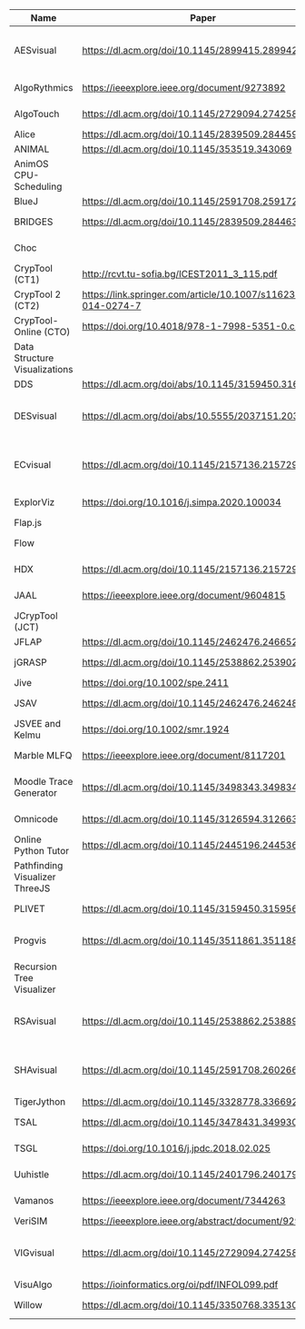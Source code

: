 | Name                          | Paper                                                       | Platform     | Area                                   | Link                                                                                                                            |
|-------------------------------|-------------------------------------------------------------|--------------|----------------------------------------|---------------------------------------------------------------------------------------------------------------------------------|
| AESvisual                     | https://dl.acm.org/doi/10.1145/2899415.2899425              | Multi        | Cryptography                           | [https://pages.mtu.edu/~shene/NSF-4/AES-Downloads/index.html](https://pages.mtu.edu/~shene/NSF-4/AES-Downloads/index.html)      |
| AlgoRythmics                  | https://ieeexplore.ieee.org/document/9273892                | Web          | Interactive Visualisation              | [https://algorythmics.ms.sapientia.ro/](https://algorythmics.ms.sapientia.ro/)                                                  |
| AlgoTouch                     | https://dl.acm.org/doi/10.1145/2729094.2742588              | Java         | Program Visualisation/Manipulation     | [https://algotouch.irisa.fr/](https://algotouch.irisa.fr/)                                                                      |
| Alice                         | https://dl.acm.org/doi/10.1145/2839509.2844593              | Java         | Visualisation Creation                 | [https://www.alice.org/](https://www.alice.org/)                                                                                |
| ANIMAL                        | https://dl.acm.org/doi/10.1145/353519.343069                | Java         | Algorithm Visualisation                | [http://www.algoanim.net/](http://www.algoanim.net/)                                                                            |
| AnimOS CPU-Scheduling         |                                                             | Web          | CPU/Scheduling Algorithm Visualisation | [https://ess.cs.tu-dortmund.de/Software/AnimOS/CPU-Scheduling/](https://ess.cs.tu-dortmund.de/Software/AnimOS/CPU-Scheduling/)  |
| BlueJ                         | https://dl.acm.org/doi/10.1145/2591708.2591721              | Java         | Program Visualisation                  | [https://www.bluej.org/](https://www.bluej.org/)                                                                                |
| BRIDGES                       | https://dl.acm.org/doi/10.1145/2839509.2844635              | Web          | Algorithm Visualisation                | [http://bridgesuncc.github.io/](http://bridgesuncc.github.io/)                                                                  |
| Choc                          |                                                             | Web          | Program Visualisation                  | [https://www.newline.co/choc/](https://www.newline.co/choc/)                                                                    |
| CrypTool (CT1)                | http://rcvt.tu-sofia.bg/ICEST2011_3_115.pdf                 | Windows      | Cryptography                           | [https://www.cryptool.org/en/ct1/](https://www.cryptool.org/en/ct1/)                                                            |
| CrypTool 2 (CT2)              | https://link.springer.com/article/10.1007/s11623-014-0274-7 | Windows      | Cryptography                           | [https://www.cryptool.org/en/ct2/](https://www.cryptool.org/en/ct2/)                                                            |
| CrypTool-Online (CTO)         | https://doi.org/10.4018/978-1-7998-5351-0.ch025             | Web          | Cryptography                           | [https://www.cryptool.org/en/cto/](https://www.cryptool.org/en/cto/)                                                            |
| Data Structure Visualizations |                                                             | Web          | Algorithm Visualisation                | [https://www.cs.usfca.edu/~galles/visualization/index.html](https://www.cs.usfca.edu/~galles/visualization/index.html)          |
| DDS                           | https://dl.acm.org/doi/abs/10.1145/3159450.3162232          | Web          | Algorithm Visualisation                | [http://dsviewer.org/](http://dsviewer.org/)                                                                                    |
| DESvisual                     | https://dl.acm.org/doi/abs/10.5555/2037151.2037168          | Multi        | Cryptography                           | [https://pages.mtu.edu/~shene/NSF-4/DES-Downloads/index.html](https://pages.mtu.edu/~shene/NSF-4/DES-Downloads/index.html)      |
| ECvisual                      | https://dl.acm.org/doi/10.1145/2157136.2157298              | Multi        | Cryptography                           | [https://pages.mtu.edu/~shene/NSF-4/EC-Downloads/index.html](https://pages.mtu.edu/~shene/NSF-4/EC-Downloads/index.html)        |
| ExplorViz                     | https://doi.org/10.1016/j.simpa.2020.100034                 | Java, Web    | Code Structure Visualisation           | [https://www.explorviz.net/](https://www.explorviz.net/)                                                                        |
| Flap.js                       |                                                             | Web          | Algorithm Visualisation                | [https://github.com/flapjs](https://github.com/flapjs)                                                                          |
| Flow                          |                                                             | Java, Plugin | Program Visualisation                  | [http://findtheflow.io](http://findtheflow.io)                                                                                  |
| HDX                            | https://dl.acm.org/doi/10.1145/2157136.2157295 | Web            | Graph/Map Algorithm Visualisation       | [https://courses.teresco.org/metal/hdx/](https://courses.teresco.org/metal/hdx/)                                                    |
| JAAL                           | https://ieeexplore.ieee.org/document/9604815   | Web            | Algorithm Visualisation                 | [https://github.com/atilante/JAAL](https://github.com/atilante/JAAL)                                                                |
| JCrypTool (JCT)                |                                                | Java           | Cryptography                            | [https://www.cryptool.org/en/jct/](https://www.cryptool.org/en/jct/)                                                                |
| JFLAP                          | https://dl.acm.org/doi/10.1145/2462476.2466521 | Java           | Algorithm Visualisation                 | [https://www.jflap.org/](https://www.jflap.org/)                                                                                    |
| jGRASP                         | https://dl.acm.org/doi/10.1145/2538862.2539028 | Java, Plugin   | Program Visualisation                   | [https://www.jgrasp.org/](https://www.jgrasp.org/)                                                                                  |
| Jive                           | https://doi.org/10.1002/spe.2411               | Plugin         | Program Visualisation                   | [https://cse.buffalo.edu/jive/](https://cse.buffalo.edu/jive/)                                                                      |
| JSAV                           | https://dl.acm.org/doi/10.1145/2462476.2462487 | Web            | Algorithm Visualisation                 | [https://github.com/vkaravir/JSAV](https://github.com/vkaravir/JSAV)                                                                |
| JSVEE and Kelmu                | https://doi.org/10.1002/smr.1924               | Web            | Program Visualisation                   | [https://github.com/Aalto-LeTech/jsvee](https://github.com/Aalto-LeTech/jsvee)                                                      |
| Marble MLFQ                    | https://ieeexplore.ieee.org/document/8117201   | Web            | CPU/Scheduling Algorithm Visualisation  | [https://learn-mlfq.herokuapp.com/](https://learn-mlfq.herokuapp.com/)                                                              |
| Moodle Trace Generator         | https://dl.acm.org/doi/10.1145/3498343.3498347 | Web, Moodle    | Program Tracing Quiz with Visualisation | [https://github.com/CSTools-UCD/moodle-trace-generator](https://github.com/CSTools-UCD/moodle-trace-generator)                      |
| Omnicode                       | https://dl.acm.org/doi/10.1145/3126594.3126632 | Web            | Program Visualisation                   | [https://github.com/eddings/Omnicode](https://github.com/eddings/Omnicode)                                                          |
| Online Python Tutor            | https://dl.acm.org/doi/10.1145/2445196.2445368 | Web            | Program Visualisation                   | [https://pythontutor.com/](https://pythontutor.com/)                                                                                |
| Pathfinding Visualizer ThreeJS |                                                | Web            | Algorithm Visualisation                 | [https://github.com/dhruvmisra/Pathfinding-Visualizer-ThreeJS](https://github.com/dhruvmisra/Pathfinding-Visualizer-ThreeJS)        |
| PLIVET                         | https://dl.acm.org/doi/10.1145/3159450.3159566 | Web            | Program Visualisation                   | [https://github.com/RYOSKATE/PLIVET](https://github.com/RYOSKATE/PLIVET)                                                            |
| Progvis                        | https://dl.acm.org/doi/10.1145/3511861.3511885 | Windows, Linux | Program Visualisation                   | [https://storm-lang.org/index.php?q=06-Programs\%2F01-Progvis.md](https://storm-lang.org/index.php?q=06-Programs\%2F01-Progvis.md)  |
| Recursion Tree Visualizer      |                                                | Web            | Algorithm Visualisation                 | [https://github.com/brpapa/recursion-tree-visualizer](https://github.com/brpapa/recursion-tree-visualizer)                          |
| RSAvisual                      | https://dl.acm.org/doi/10.1145/2538862.2538891 | Multi          | Cryptography                            | [https://pages.mtu.edu/~shene/NSF-4/RSA-Downloads/index.html](https://pages.mtu.edu/~shene/NSF-4/RSA-Downloads/index.html)          |
| SHAvisual                      | https://dl.acm.org/doi/10.1145/2591708.2602663 | Multi          | Cryptography                            | [https://pages.mtu.edu/~shene/NSF-4/SHA-Downloads/index.html](https://pages.mtu.edu/~shene/NSF-4/SHA-Downloads/index.html)          |
| TigerJython                    | https://dl.acm.org/doi/10.1145/3328778.3366920 | Java           | Program Visualisation                   | [https://tigerjython.ch/en](https://tigerjython.ch/en)                                                                              |
| TSAL                            | https://dl.acm.org/doi/10.1145/3478431.3499304 | C++ lib        |                                         | [https://github.com/Calvin-CS/TSAL](https://github.com/Calvin-CS/TSAL)                                                              |
| TSGL                            | https://doi.org/10.1016/j.jpdc.2018.02.025            | C++ lib |                         | [https://github.com/Calvin-CS/TSGL](https://github.com/Calvin-CS/TSGL)                                                      |
| Uuhistle          | https://dl.acm.org/doi/10.1145/2401796.2401799        | Java    | Program Visualisation   | [http://www.uuhistle.org/index.php](http://www.uuhistle.org/index.php)                                                      |
| Vamanos           | https://ieeexplore.ieee.org/document/7344263          | Web     | Algorithm Visualisation | [https://rosulek.github.io/vamonos/](https://rosulek.github.io/vamonos/)                                                    |
| VeriSIM           | https://ieeexplore.ieee.org/abstract/document/9291991 | Web     | Design Tracing          | [https://verisim.tech](https://verisim.tech)                                                                                |
| VIGvisual          | https://dl.acm.org/doi/10.1145/2729094.2742589        | Multi   | Cryptography            | [https://pages.mtu.edu/~shene/NSF-4/VIG-Downloads/index.html](https://pages.mtu.edu/~shene/NSF-4/VIG-Downloads/index.html)  |
| VisuAlgo          | https://ioinformatics.org/oi/pdf/INFOL099.pdf         | Web     | Algorithm Visualisation | [https://visualgo.net/](https://visualgo.net/)                                                                              |
| Willow            | https://dl.acm.org/doi/10.1145/3350768.3351303        | Web     | Program Visualisation   | [https://github.com/pedro00dk/willow](https://github.com/pedro00dk/willow)                                                  |                                                                                                       |
